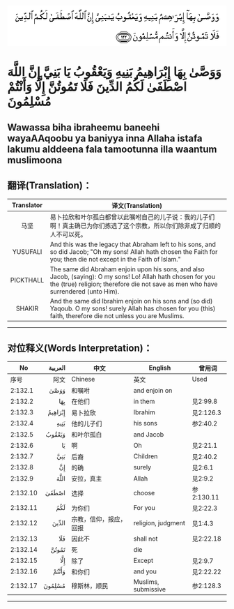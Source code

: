 ![002:132](images/002_132.gif)

#    وَوَصَّىٰ بِهَا إِبْرَاهِيمُ بَنِيهِ وَيَعْقُوبُ يَا بَنِيَّ إِنَّ اللَّهَ اصْطَفَىٰ لَكُمُ الدِّينَ فَلَا تَمُوتُنَّ إِلَّا وَأَنْتُمْ مُسْلِمُونَ

## Wawassa biha ibraheemu baneehi wayaAAqoobu ya baniyya inna Allaha istafa lakumu alddeena fala tamootunna illa waantum muslimoona

## 翻译(Translation)：

| Translator | 译文(Translation)                                            |
| :--------: | ------------------------------------------------------------ |
|    马坚    | 易卜拉欣和叶尔孤白都曾以此嘱咐自己的儿子说：我的儿子们啊！真主确已为你们拣选了这个宗教，所以你们除非成了归顺的人不可以死。 |
|  YUSUFALI  | And this was the legacy that Abraham left to his sons, and so did Jacob; "Oh my sons! Allah hath chosen the Faith for you; then die not except in the Faith of Islam." |
| PICKTHALL  | The same did Abraham enjoin upon his sons, and also Jacob, (saying): O my sons! Lo! Allah hath chosen for you the (true) religion; therefore die not save as men who have surrendered (unto Him). |
|   SHAKIR   | And the same did Ibrahim enjoin on his sons and (so did) Yaqoub. O my sons! surely Allah has chosen for you (this) faith, therefore die not unless you are Muslims. |

---

## 对位释义(Words Interpretation)：

| No       | العربية | 中文                   | English             | 曾用词     |
| -------- | ------: | ---------------------- | ------------------- | ---------- |
| 序号     |    阿文 | Chinese                | 英文                | Used       |
| 2:132.1  |    وَوَصَّىٰ | 和嘱咐                 | and enjoin on       |            |
| 2:132.2  |     بِهَا | 在他们                 | in them             | 见2:99.8   |
| 2:132.3  | إِبْرَاهِيمُ | 易卜拉欣               | Ibrahim             | 见2:126.3  |
| 2:132.4  |    بَنِيهِ | 他的儿子们             | his sons            | 参2:40.2   |
| 2:132.5  |  وَيَعْقُوبُ | 和叶尔孤白             | and Jacob           |            |
| 2:132.6  |      يَا | 啊                     | Oh                  | 见2:21.1   |
| 2:132.7  |     بَنِيَّ | 后裔                   | Children            | 见2:40.2   |
| 2:132.8  |      إِنَّ | 的确                   | surely              | 见2:6.1    |
| 2:132.9  |    اللَّهَ | 安拉，真主             | Allah               | 见2:9.2    |
| 2:132.10 |   اصْطَفَىٰ | 选择                   | choose              | 参2:130.11 |
| 2:132.11 |     لَكُمُ | 为你们                 | For you             | 见2:22.3   |
| 2:132.12 |   الدِّينَ | 宗教，信仰，报应，回报 | religion, judgment  | 见1:4.3    |
| 2:132.13 |     فَلَا | 因此不                 | shall not           | 见2:22.18  |
| 2:132.14 |   تَمُوتُنَّ | 死                     | die                 |            |
| 2:132.15 |     إِلَّا | 除了                   | Except              | 见2:9.7    |
| 2:132.16 |   وَأَنْتُمْ | 和你们                 | and you             | 见2:22.22  |
| 2:132.17 |  مُسْلِمُونَ | 穆斯林，顺民           | Muslims, submissive | 参2:128.3  |

---
